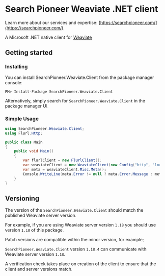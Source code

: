 # Search Pioneer Weaviate .NET client

Learn more about our services and expertise: [https://searchpioneer.com/](https://searchpioneer.com/)

A Microsoft .NET native client for [Weaviate](https://weaviate.io/)

## Getting started

### Installing

You can install SearchPioneer.Weaviate.Client from the package manager console:

    PM> Install-Package SearchPioneer.Weaviate.Client

Alternatively, simply search for `SearchPioneer.Weaviate.Client` in the package manager UI.

### Simple Usage

```csharp
using SearchPioneer.Weaviate.Client;
using Flurl.Http;

public class Main
{
    public void Main()
    {
        var flurlClient = new FlurlClient();
        var weaviateClient = new WeaviateClient(new Config("http", "localhost:8080"), flurlClient);
        var meta = weaviateClient.Misc.Meta();
        Console.WriteLine(meta.Error != null ? meta.Error.Message : meta.Result.Version);
    }
}
```

## Versioning

The version of the `SearchPioneer.Weaviate.Client` should match the published Weaviate server version.

For example, if you are using Weaviate server version `1.18` you should use version `1.18` of this package.

Patch versions are compatible within the minor version, for example;

`SearchPioneer.Weaviate.Client` version `1.18.4` can communicate with Weaviate server version `1.18`.

A verification check takes place on creation of the client to ensure that the client and server versions match.
